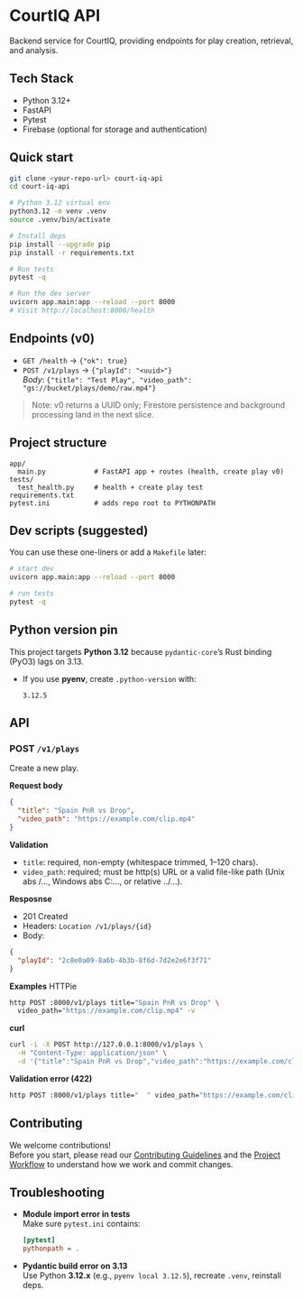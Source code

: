 # CourtIQ API

Backend service for CourtIQ, providing endpoints for play creation, retrieval, and analysis.

## Tech Stack
- Python 3.12+
- FastAPI
- Pytest
- Firebase (optional for storage and authentication)

## Quick start

```bash
git clone <your-repo-url> court-iq-api
cd court-iq-api

# Python 3.12 virtual env
python3.12 -m venv .venv
source .venv/bin/activate

# Install deps
pip install --upgrade pip
pip install -r requirements.txt

# Run tests
pytest -q

# Run the dev server
uvicorn app.main:app --reload --port 8000
# Visit http://localhost:8000/health
```

## Endpoints (v0)

- `GET /health` → `{"ok": true}`
- `POST /v1/plays` → `{"playId": "<uuid>"}`  
  _Body_: `{"title": "Test Play", "video_path": "gs://bucket/plays/demo/raw.mp4"}`

> Note: v0 returns a UUID only; Firestore persistence and background processing land in the next slice.

## Project structure

```
app/
  main.py            # FastAPI app + routes (health, create play v0)
tests/
  test_health.py     # health + create play test
requirements.txt
pytest.ini           # adds repo root to PYTHONPATH
```

## Dev scripts (suggested)

You can use these one-liners or add a `Makefile` later:

```bash
# start dev
uvicorn app.main:app --reload --port 8000

# run tests
pytest -q
```

## Python version pin

This project targets **Python 3.12** because `pydantic-core`’s Rust binding (PyO3) lags on 3.13.

- If you use **pyenv**, create `.python-version` with:

  ```
  3.12.5
  ```
## API

### POST `/v1/plays`

Create a new play.

**Request body**
```json
{
  "title": "Spain PnR vs Drop",
  "video_path": "https://example.com/clip.mp4"
}
```
**Validation**
- `title`: required, non-empty (whitespace trimmed, 1–120 chars).
- `video_path`: required; must be http(s) URL or a valid file-like path (Unix abs /..., Windows abs C:\..., or relative ../...).

**Resposnse**
- 201 Created
- Headers: `Location /v1/plays/{id}`
- Body:
```json
{
  "playId": "2c8e0a09-8a6b-4b3b-8f6d-7d2e2e6f3f71"
}
```
**Examples**
HTTPie
```bash
http POST :8000/v1/plays title="Spain PnR vs Drop" \
  video_path="https://example.com/clip.mp4" -v
```

**curl**
```bash
curl -i -X POST http://127.0.0.1:8000/v1/plays \
  -H "Content-Type: application/json" \
  -d '{"title":"Spain PnR vs Drop","video_path":"https://example.com/clip.mp4"}'

```

**Validation error (422)**
```bash
http POST :8000/v1/plays title="  " video_path="https://example.com/clip.mp4"
```



## Contributing

We welcome contributions!  
Before you start, please read our [Contributing Guidelines](CONTRIBUTING.md) and the [Project Workflow](docs/WORKFLOW.md) to understand how we work and commit changes.

## Troubleshooting

- **Module import error in tests**  
  Make sure `pytest.ini` contains:

  ```ini
  [pytest]
  pythonpath = .
  ```

- **Pydantic build error on 3.13**  
  Use Python **3.12.x** (e.g., `pyenv local 3.12.5`), recreate `.venv`, reinstall deps.
